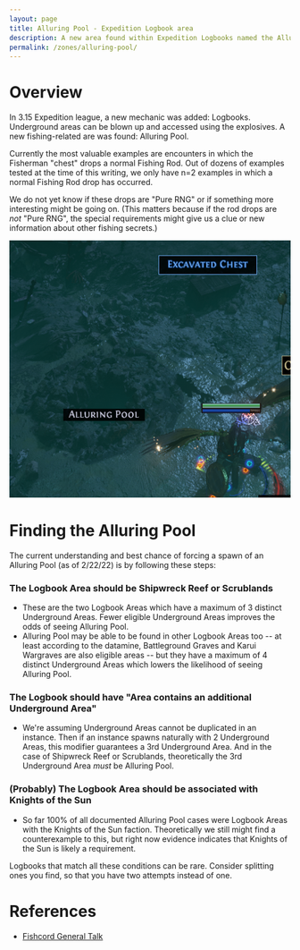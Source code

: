 ```yaml
---
layout: page
title: Alluring Pool - Expedition Logbook area
description: A new area found within Expedition Logbooks named the Alluring Pool with ties to fishing Sentinels
permalink: /zones/alluring-pool/
---
```


<div class="img-container">
  <div class="left">

# Overview
In 3.15 Expedition league, a new mechanic was added: Logbooks. Underground areas can be blown up and accessed using the explosives. A new fishing-related are was found: Alluring Pool.
    
Currently the most valuable examples are encounters in which the Fisherman "chest" drops a normal Fishing Rod. Out of dozens of examples tested at the time of this writing, we only have n=2 examples in which a normal Fishing Rod drop has occurred.
    
We do not yet know if these drops are "Pure RNG" or if something more interesting might be going on. (This matters because if the rod drops are *not* "Pure RNG", the special requirements might give us a clue or new information about other fishing secrets.)

  </div>
  <div class="right">
    <div><img alt="Areas are Alluring" src="/assets/img/alluring-pool.png"></div>
  </div>
</div>

# Finding the Alluring Pool
The current understanding and best chance of forcing a spawn of an Alluring Pool (as of 2/22/22) is by following these steps:

### The Logbook Area should be Shipwreck Reef or Scrublands
- These are the two Logbook Areas which have a maximum of 3 distinct Underground Areas. Fewer eligible Underground Areas improves the odds of seeing Alluring Pool.
- Alluring Pool may be able to be found in other Logbook Areas too -- at least according to the datamine, Battleground Graves and Karui Wargraves are also eligible areas -- but they have a maximum of 4 distinct Underground Areas which lowers the likelihood of seeing Alluring Pool.
    
### The Logbook should have "Area contains an additional Underground Area"
- We're assuming Underground Areas cannot be duplicated in an instance. Then if an instance spawns naturally with 2 Underground Areas, this modifier guarantees a 3rd Underground Area. And in the case of Shipwreck Reef or Scrublands, theoretically the 3rd Underground Area *must* be Alluring Pool.

### (Probably) The Logbook Area should be associated with Knights of the Sun
- So far 100% of all documented Alluring Pool cases were Logbook Areas with the Knights of the Sun faction. Theoretically we still might find a counterexample to this, but right now evidence indicates that Knights of the Sun is likely a requirement.
    
Logbooks that match all these conditions can be rare. Consider splitting ones you find, so that you have two attempts instead of one.

# References

- [Fishcord General Talk](https://discord.com/channels/670728065059651594/670728065059651597/876104278178164769)